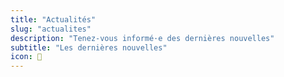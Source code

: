 ```yaml
---
title: "Actualités"
slug: "actualites"
description: "Tenez-vous informé·e des dernières nouvelles"
subtitle: "Les dernières nouvelles"
icon: 📢
---
```

